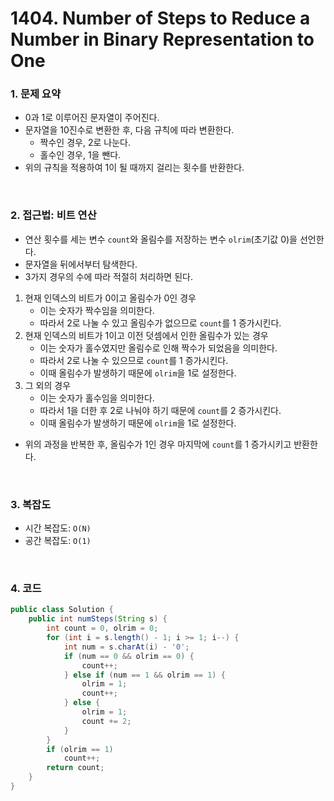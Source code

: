 # 1404. Number of Steps to Reduce a Number in Binary Representation to One

### 1. 문제 요약

- 0과 1로 이루어진 문자열이 주어진다.
- 문자열을 10진수로 변환한 후, 다음 규칙에 따라 변환한다.
    - 짝수인 경우, 2로 나눈다.
    - 홀수인 경우, 1을 뺀다.
- 위의 규칙을 적용하여 1이 될 때까지 걸리는 횟수를 반환한다.

<br>

### 2. 접근법: 비트 연산

- 연산 횟수를 세는 변수 `count`와 올림수를 저장하는 변수 `olrim`(초기값 0)을 선언한다.
- 문자열을 뒤에서부터 탐색한다.
- 3가지 경우의 수에 따라 적절히 처리하면 된다.

1. 현재 인덱스의 비트가 0이고 올림수가 0인 경우
    - 이는 숫자가 짝수임을 의미한다.
    - 따라서 2로 나눌 수 있고 올림수가 없으므로 `count`를 1 증가시킨다.
2. 현재 인덱스의 비트가 1이고 이전 덧셈에서 인한 올림수가 있는 경우
    - 이는 숫자가 홀수였지만 올림수로 인해 짝수가 되었음을 의미한다.
    - 따라서 2로 나눌 수 있으므로 `count`를 1 증가시킨다.
    - 이때 올림수가 발생하기 때문에 `olrim`을 1로 설정한다.
3. 그 외의 경우
    - 이는 숫자가 홀수임을 의미한다.
    - 따라서 1을 더한 후 2로 나눠야 하기 때문에 `count`를 2 증가시킨다.
    - 이때 올림수가 발생하기 때문에 `olrim`을 1로 설정한다.

- 위의 과정을 반복한 후, 올림수가 1인 경우 마지막에 `count`를 1 증가시키고 반환한다.

<br>

### 3. 복잡도

- 시간 복잡도: `O(N)`
- 공간 복잡도: `O(1)`

<br>

### 4. 코드

``` Java
public class Solution {
    public int numSteps(String s) {
        int count = 0, olrim = 0;
        for (int i = s.length() - 1; i >= 1; i--) {
            int num = s.charAt(i) - '0';
            if (num == 0 && olrim == 0) {
                count++;
            } else if (num == 1 && olrim == 1) {
                olrim = 1;
                count++;
            } else {
                olrim = 1;
                count += 2;
            }
        }
        if (olrim == 1)
            count++;
        return count;
    }
}

```
